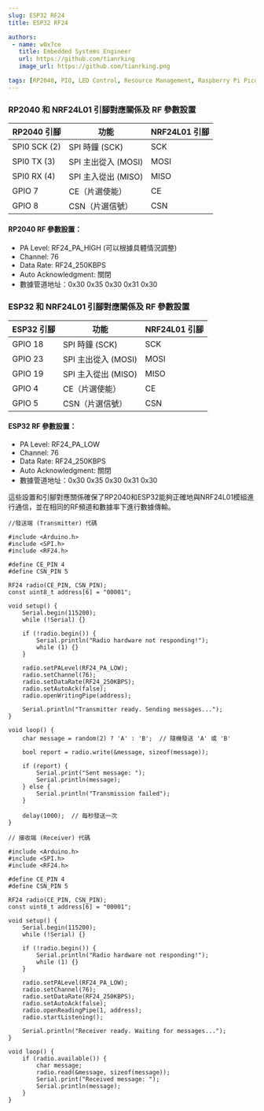 ```yaml
---
slug: ESP32 RF24
title: ESP32 RF24

authors:
 - name: w0x7ce
   title: Embedded Systems Engineer
   url: https://github.com/tianrking
   image_url: https://github.com/tianrking.png

tags: [RP2040, PIO, LED Control, Resource Management, Raspberry Pi Pico, embedded systems, state machine optimization]
---
```


### RP2040 和 NRF24L01 引腳對應關係及 RF 參數設置

| RP2040 引腳 | 功能                    | NRF24L01 引腳 |
|-------------|-------------------------|--------------|
| SPI0 SCK (2) | SPI 時鐘 (SCK)           | SCK          |
| SPI0 TX (3)  | SPI 主出從入 (MOSI)      | MOSI         |
| SPI0 RX (4)  | SPI 主入從出 (MISO)      | MISO         |
| GPIO 7      | CE（片選使能）           | CE           |
| GPIO 8      | CSN（片選信號）           | CSN          |

#### RP2040 RF 參數設置：
- PA Level: RF24_PA_HIGH (可以根據具體情況調整)
- Channel: 76
- Data Rate: RF24_250KBPS
- Auto Acknowledgment: 關閉
- 數據管道地址：0x30 0x35 0x30 0x31 0x30

### ESP32 和 NRF24L01 引腳對應關係及 RF 參數設置

| ESP32 引腳 | 功能                    | NRF24L01 引腳 |
|------------|-------------------------|--------------|
| GPIO 18    | SPI 時鐘 (SCK)           | SCK          |
| GPIO 23    | SPI 主出從入 (MOSI)      | MOSI         |
| GPIO 19    | SPI 主入從出 (MISO)      | MISO         |
| GPIO 4     | CE（片選使能）           | CE           |
| GPIO 5     | CSN（片選信號）           | CSN          |

#### ESP32 RF 參數設置：
- PA Level: RF24_PA_LOW
- Channel: 76
- Data Rate: RF24_250KBPS
- Auto Acknowledgment: 關閉
- 數據管道地址：0x30 0x35 0x30 0x31 0x30

這些設置和引腳對應關係確保了RP2040和ESP32能夠正確地與NRF24L01模組進行通信，並在相同的RF頻道和數據率下進行數據傳輸。

```
//發送端 (Transmitter) 代碼

#include <Arduino.h>
#include <SPI.h>
#include <RF24.h>

#define CE_PIN 4
#define CSN_PIN 5

RF24 radio(CE_PIN, CSN_PIN);
const uint8_t address[6] = "00001";

void setup() {
    Serial.begin(115200);
    while (!Serial) {}

    if (!radio.begin()) {
        Serial.println("Radio hardware not responding!");
        while (1) {}
    }

    radio.setPALevel(RF24_PA_LOW);
    radio.setChannel(76);
    radio.setDataRate(RF24_250KBPS);
    radio.setAutoAck(false);
    radio.openWritingPipe(address);

    Serial.println("Transmitter ready. Sending messages...");
}

void loop() {
    char message = random(2) ? 'A' : 'B';  // 隨機發送 'A' 或 'B'
    
    bool report = radio.write(&message, sizeof(message));
    
    if (report) {
        Serial.print("Sent message: ");
        Serial.println(message);
    } else {
        Serial.println("Transmission failed");
    }

    delay(1000);  // 每秒發送一次
}

// 接收端 (Receiver) 代碼

#include <Arduino.h>
#include <SPI.h>
#include <RF24.h>

#define CE_PIN 4
#define CSN_PIN 5

RF24 radio(CE_PIN, CSN_PIN);
const uint8_t address[6] = "00001";

void setup() {
    Serial.begin(115200);
    while (!Serial) {}

    if (!radio.begin()) {
        Serial.println("Radio hardware not responding!");
        while (1) {}
    }

    radio.setPALevel(RF24_PA_LOW);
    radio.setChannel(76);
    radio.setDataRate(RF24_250KBPS);
    radio.setAutoAck(false);
    radio.openReadingPipe(1, address);
    radio.startListening();

    Serial.println("Receiver ready. Waiting for messages...");
}

void loop() {
    if (radio.available()) {
        char message;
        radio.read(&message, sizeof(message));
        Serial.print("Received message: ");
        Serial.println(message);
    }
}

```